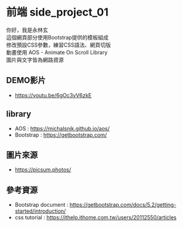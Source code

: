 # 前端 side_project_01
你好，我是永林玄<br>
這個網頁部分使用Bootstrap提供的模板組成<br>
修改預設CSS參數，練習CSS語法、網頁切版<br>
動畫使用 AOS - Animate On Scroll Library<br>
圖片與文字皆為網路資源<br>

## DEMO影片
- https://youtu.be/6gOc3yV6zkE

## library
- AOS : 
https://michalsnik.github.io/aos/
- Bootstrap :
https://getbootstrap.com/

## 圖片來源
- https://picsum.photos/

## 參考資源
- Bootstrap document :
https://getbootstrap.com/docs/5.2/getting-started/introduction/
- css tutorial :
https://ithelp.ithome.com.tw/users/20112550/articles
